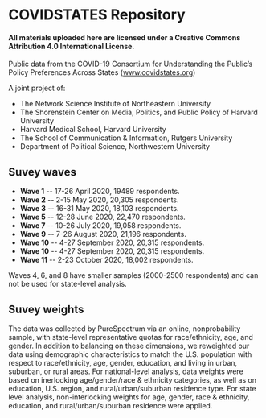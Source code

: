 # COVIDSTATES Repository

#### All materials uploaded here are licensed under a Creative Commons Attribution 4.0 International License. 

Public data from the COVID-19 Consortium for Understanding the Public’s Policy Preferences Across States (www.covidstates.org)

A joint project of:

- The Network Science Institute of Northeastern University
- The Shorenstein Center on Media, Politics, and Public Policy of Harvard University
- Harvard Medical School, Harvard University
- The School of Communication & Information, Rutgers University
- Department of Political Science, Northwestern University

## Suvey waves

- **Wave 1** -- 17-26 April 2020, 19489 respondents.
- **Wave 2** -- 2-15 May 2020, 20,305 respondents.
- **Wave 3** -- 16-31 May 2020, 18,103 respondents.
- **Wave 5** -- 12-28 June 2020, 22,470 respondents.
- **Wave 7** -- 10-26 July 2020, 19,058 respondents.
- **Wave 9** -- 7-26 August 2020, 21,196 respondents.
- **Wave 10** -- 4-27 September 2020, 20,315 respondents.
- **Wave 10** -- 4-27 September 2020, 20,315 respondents.
- **Wave 11** -- 2-23 October 2020, 18,002 respondents. 

Waves 4, 6, and 8 have smaller samples (2000-2500 respondents) and can not be used for state-level analysis.


## Suvey weights
The data was collected by PureSpectrum via an online, nonprobability sample, with state-level representative quotas for race/ethnicity, age, and gender. In addition to balancing on these dimensions, we reweighted our data using demographic characteristics to match the U.S. population with respect to race/ethnicity, age, gender, education, and living in urban, suburban, or rural areas. 
For national-level analysis, data weights were based on inerlocking age/gender/race & ethnicity categories, as well as on education, U.S. region, and rural/urban/suburban residence type. For state level analysis, non-interlocking weights for age, gender, race & ethnicity, education, and rural/urban/suburban residence were applied.
